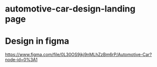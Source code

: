 # automotive-car-design-landing page

# Design in figma 
https://www.figma.com/file/0L30OS9jkj9nMLhZzBm6rP/Automotive-Car?node-id=0%3A1


